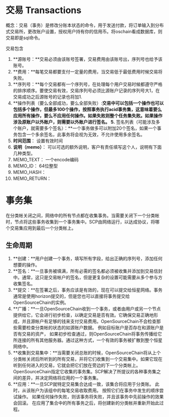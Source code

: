 # 交易 Transactions
概念：交易（事务）是修改分账本状态的命令，用于发送付款，将订单输入到分布式交易所，更改账户设置，授权用户持有你的信用币。将oschain看成数据库，则交易即是sql命令。

交易包含
1. **源账号：**交易必须由该账号签署，交易费用由该账号出，序列号也给予该账号。
2. **费用：**每笔交易都要支付一定量的费用，当交易低于最低费用时候交易将失败。
3. **序列号：**每个交易都有一个序列号，在处理每个用户交易时候都遵守严格的排序顺序。要使交易有效，交易序列号必须比源账户记录的序列号大1，在交易成功之后源账号的记录也将加1.
4. **操作列表（要么全部成功，要么全部失败）:**交易中可以包括一个操作也可以包括多个操作，但最多100个操作，按照事务执行acid事务集，这意味着要么应用所有操作，要么不应用任何操作。如果失败则整个任务集失败。如果操作涉及原账户以外账户，则需要以外账户进行签名。
5.** 签名列表（可能涉及多个账户，就需要多个签名）：**一个事务做多可以附加20个签名，如果一个事务包含一个多余签名，此事务将会视为无效，不允许使用多余签名。
6. **时间范围**： 设置有效时间
7.  **说明（memo）**： 可以可选的额外说明，客户有责任填写这个人，说明有下面几种类型。
  1. MEMO_TEXT： 一个encode编码
  2. MEMO_ID：  64位整型
  3. MEMO_HASH： 
  4. MEMO_RETURN： 


# 事务集
在分类帐关闭之间，网络中的所有节点都在收集事务。当需要关闭下一个分类帐时，节点将这些事务收集到一个事务集中。SCP由网络运行，以达成协议，将哪个交易集应用到最后一个分类帐上。

## 生命周期
1. **创建：**用户创建一个事务，填写所有字段，给出正确的序列号，添加任何想要的操作。
2. **签名：**一旦事务被填满，所有必需的签名都必须被收集并添加到交易信封中。通常，这只是交易帐户的签名，但是更复杂的设置可能需要从多个参与方收集签名。
3. **提交：**在签署之后，事务应该是有效的，现在可以提交给恒星网络。事务通常是使用horizon提交的，但是您也可以直接将事务提交给OpenSourceChain的实例。
4. **广播：**一旦OpenSourceChain收到一个事务，或者由用户或另一个节点提供给它，它会进行初步检查，以确定交易是否有效。它确保交易正确地形成，并且源帐户有足够的钱来支付交易费用。OpenSourceChain不会检查那些需要检查分类帐的状态的如源账户数据。  例如目标账户是否存在和源账户是否有交易的资产， 如果初步检查通过，则OpenSourceChain将事务传播给它所连接的所有其他服务器。通过这种方式，一个有效的事务被扩散到整个恒星网络中。
5. **收集到交易集中：**当需要关闭总账的时候，OpenSourceChain将从上个分类帐关闭后所听到的所有交易，并将它们收集到一个交易集中。如果它现在听到任何进入的交易，它就会把它们放在旁边的下一个分类帐上。OpenSourceChain指定它收集的事务集。SCP解决了所提议的各种事务集之间的差异，并决定网络将应用的一个事务集。
6. **应用：**一旦SCP就特定交易集合达成一致，该集合将应用于分类账。 此时，从该账户为该组中的每笔交易收取费用。 按照它们在事务中发生的顺序尝试操作。 如果任何操作失败，则该事务将失败，并且该事务中先前操作的效果会回滚。 在应用了集合中的所有事务之后，将创建新的分类帐并重新开始此过程。
